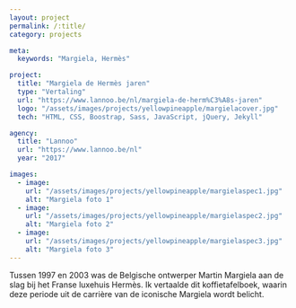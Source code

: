 ```yaml
---
layout: project
permalink: /:title/
category: projects

meta:
  keywords: "Margiela, Hermès"

project:
  title: "Margiela de Hermès jaren"
  type: "Vertaling"
  url: "https://www.lannoo.be/nl/margiela-de-herm%C3%A8s-jaren"
  logo: "/assets/images/projects/yellowpineapple/margielacover.jpg"
  tech: "HTML, CSS, Boostrap, Sass, JavaScript, jQuery, Jekyll"

agency:
  title: "Lannoo"
  url: "https://www.lannoo.be/nl"
  year: "2017"

images:
  - image:
    url: "/assets/images/projects/yellowpineapple/margielaspec1.jpg"
    alt: "Margiela foto 1"
  - image:
    url: "/assets/images/projects/yellowpineapple/margielaspec2.jpg"
    alt: "Margiela foto 2"
  - image:
    url: "/assets/images/projects/yellowpineapple/margielaspec3.jpg"
    alt: "Margiela foto 3"
---
```

<p>Tussen 1997 en 2003 was de Belgische ontwerper Martin Margiela aan de slag bij het Franse luxehuis Hermès. Ik vertaalde dit koffietafelboek, waarin deze periode uit de carrière van de iconische Margiela wordt belicht.
</p>
